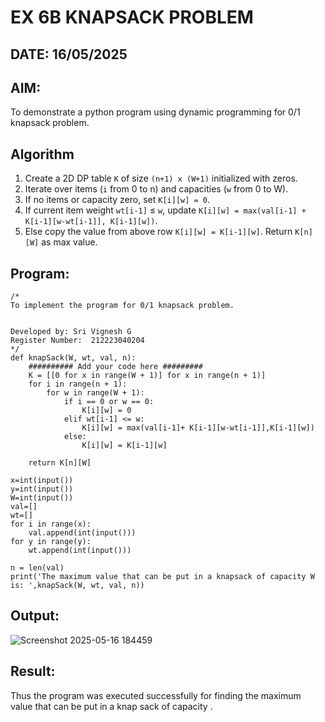 # EX 6B KNAPSACK PROBLEM
## DATE: 16/05/2025

## AIM:
To demonstrate a python program using dynamic programming for 0/1 knapsack problem.


## Algorithm

1. Create a 2D DP table `K` of size `(n+1) x (W+1)` initialized with zeros.
2. Iterate over items (`i` from 0 to n) and capacities (`w` from 0 to W).
3. If no items or capacity zero, set `K[i][w] = 0`.
4. If current item weight `wt[i-1]` ≤ `w`, update `K[i][w] = max(val[i-1] + K[i-1][w-wt[i-1]], K[i-1][w])`.
5. Else copy the value from above row `K[i][w] = K[i-1][w]`. Return `K[n][W]` as max value.
 

## Program:
```
/*
To implement the program for 0/1 knapsack problem.


Developed by: Sri Vignesh G
Register Number:  212223040204
*/
def knapSack(W, wt, val, n):
    ########## Add your code here #########
    K = [[0 for x in range(W + 1)] for x in range(n + 1)]
    for i in range(n + 1):
        for w in range(W + 1):
            if i == 0 or w == 0:
                K[i][w] = 0
            elif wt[i-1] <= w:
                K[i][w] = max(val[i-1]+ K[i-1][w-wt[i-1]],K[i-1][w])
            else:
                K[i][w] = K[i-1][w]
 
    return K[n][W]

x=int(input())
y=int(input())
W=int(input())
val=[]
wt=[]
for i in range(x):
    val.append(int(input()))
for y in range(y):
    wt.append(int(input()))

n = len(val)
print('The maximum value that can be put in a knapsack of capacity W is: ',knapSack(W, wt, val, n))
```

## Output:
![Screenshot 2025-05-16 184459](https://github.com/user-attachments/assets/0bb8aaa2-3427-4596-aaa0-5fd2ec5f8df0)



## Result:
Thus the program was executed successfully for finding the maximum value that can be put in a knap sack of capacity .
